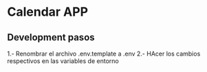 

# Calendar APP


## Development pasos

1.- Renombrar el archivo .env.template a .env
2.- HAcer los cambios respectivos en las variables de entorno